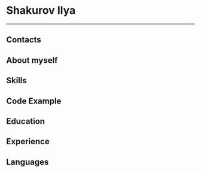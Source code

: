 # Shakurov Ilya
------------------------

## Contacts

## About myself

## Skills

## Code Example

## Education

## Experience

## Languages
